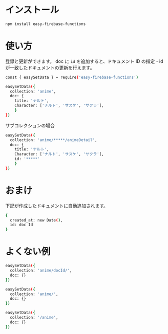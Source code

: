 # インストール

```bash
npm install easy-firebase-functions
```

# 使い方

登録と更新ができます。 doc に `id` を追加すると、ドキュメント ID の指定・id が一致したドキュメントの更新を行えます。

```bash
const { easySetData } = require('easy-firebase-functions')

easySetData({
  collection: 'anime',
  doc: {
    title: 'ナルト',
    Character: ['ナルト', 'サスケ', 'サクラ'],
    }
})
```

サブコレクションの場合

```bash
easySetData({
  collection: 'anime/*****/animeDetail',
  doc: {
    title: 'ナルト',
    Character: ['ナルト', 'サスケ', 'サクラ'],
    id: '*****'
    }
})
```

# おまけ

下記が作成したドキュメントに自動追加されます。

```bash
{
  created_at: new Date(),
  id: doc Id
}
```

# よくない例

```bash
easySetData({
  collection: 'anime/docId/',
  doc: {}
})

easySetData({
  collection: 'anime/',
  doc: {}
})

easySetData({
  collection: '/anime',
  doc: {}
})
```
